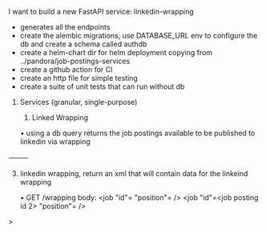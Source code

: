 I want to build a new FastAPI service:
linkedin-wrapping

* generates all the endpoints
* create the alembic migrations, use DATABASE_URL env to configure the db and create a schema called authdb 
* create a helm-chart dir for helm deployment copying from ../pandora/job-postings-services 
* create a github action for CI
* create an http file for simple testing
* create a suite of unit tests that can run without db

1) Services (granular, single-purpose)
	1.	Linked Wrapping 

	•	using a db query returns the job postings available to be published to linkedin via wrapping

⸻


3) linkedin wrapping, return an xml that will contain data for the linkeind wrapping

	•	GET /wrapping
body: <postings>
  <job 
  "id"=<job posting id1> 
  "position"= <job posting position> 
  />
  <job 
  "id"=<job posting id 2> 
  "position"= <job posting position> 
  />
</postings>
>


